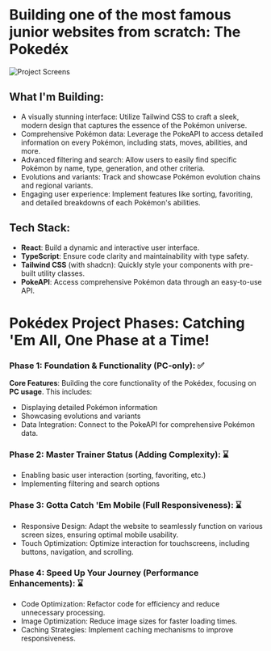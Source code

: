 # Building one of the most famous junior websites from scratch: The Pokedéx

![Project Screens](https://github.com/ItsTonyy/pokedex/assets/112224948/c4ef785f-ecad-46aa-bb40-6b7c2f769189)




## What I'm Building:

- A visually stunning interface: Utilize Tailwind CSS to craft a sleek, modern design that captures the essence of the Pokémon universe.
- Comprehensive Pokémon data: Leverage the PokeAPI to access detailed information on every Pokémon, including stats, moves, abilities, and more.
- Advanced filtering and search: Allow users to easily find specific Pokémon by name, type, generation, and other criteria.
- Evolutions and variants: Track and showcase Pokémon evolution chains and regional variants.
- Engaging user experience: Implement features like sorting, favoriting, and detailed breakdowns of each Pokémon's abilities.

## Tech Stack:

- **React**: Build a dynamic and interactive user interface.
- **TypeScript**: Ensure code clarity and maintainability with type safety.
- **Tailwind CSS** (with shadcn): Quickly style your components with pre-built utility classes.
- **PokeAPI**: Access comprehensive Pokémon data through an easy-to-use API.

# Pokédex Project Phases: Catching 'Em All, One Phase at a Time!

### Phase 1: Foundation & Functionality (PC-only): ✅

**Core Features**: Building the core functionality of the Pokédex, focusing on **PC usage**. This includes:
- Displaying detailed Pokémon information
- Showcasing evolutions and variants
- Data Integration: Connect to the PokeAPI for comprehensive Pokémon data.

### Phase 2: Master Trainer Status (Adding Complexity): ⌛
- Enabling basic user interaction (sorting, favoriting, etc.)
- Implementing filtering and search options

### Phase 3: Gotta Catch 'Em Mobile (Full Responsiveness): ⌛

- Responsive Design: Adapt the website to seamlessly function on various screen sizes, ensuring optimal mobile usability.
- Touch Optimization: Optimize interaction for touchscreens, including buttons, navigation, and scrolling.

### Phase 4: Speed Up Your Journey (Performance Enhancements): ⌛

- Code Optimization: Refactor code for efficiency and reduce unnecessary processing.
- Image Optimization: Reduce image sizes for faster loading times.
- Caching Strategies: Implement caching mechanisms to improve responsiveness.
